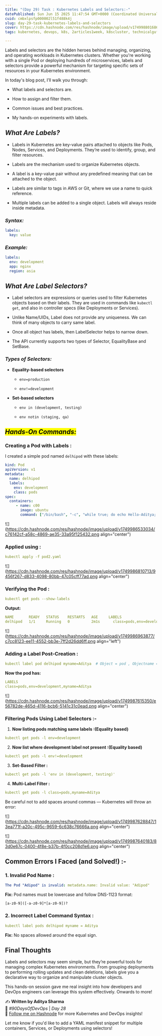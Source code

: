 ```yaml
---
title: "(Day 29) Task : Kubernetes Labels and Selectors:-"
datePublished: Sun Jun 15 2025 11:47:54 GMT+0000 (Coordinated Universal Time)
cuid: cmbxlpsfp000002l51f488k4j
slug: day-29-task-kubernetes-labels-and-selectors
cover: https://cdn.hashnode.com/res/hashnode/image/upload/v1749988016860/27786e7f-cd5a-4417-9b53-d9f6c7f2cdf2.png
tags: kubernetes, devops, k8s, 2articles1week, k8scluster, technicalguftgu, labels-and-selectors-kubernetes

---
```


Labels and selectors are the hidden heroes behind managing, organizing, and operating workloads in Kubernetes clusters. Whether you're working with a single Pod or deploying hundreds of microservices, labels and selectors provide a powerful mechanism for targeting specific sets of resources in your Kubernetes environment.

In today's blog post, I’ll walk you through:

* What labels and selectors are.
    
* How to assign and filter them.
    
* Common issues and best practices.
    
* My hands-on experiments with labels.
    

## ***What Are Labels?***

* Labels in Kubernetes are key-value pairs attached to objects like Pods, Nodes, Services, and Deployments. They’re used to identify, group, and filter resources.
    
* Labels are the mechanism used to organize Kubernetes objects.
    
* A label is a key-value pair without any predefined meaning that can be attached to the object.
    
* Labels are similar to tags in AWS or Git, where we use a name to quick reference.
    
* Multiple labels can be added to a single object. Labels will always reside inside metadata.
    

### ***Syntax:***

```yaml
labels:
  key: value
```

### ***Example:***

```yaml
labels:
  env: development
  app: nginx
  region: asia
```

## ***What Are Label Selectors?***

* Label selectors are expressions or queries used to filter Kubernetes objects based on their labels. They are used in commands like `kubectl get`, and also in controller specs (like Deployments or Services).
    
* Unlike Name/UIDs, Label does not provide any uniqueness. We can think of many objects to carry same label.
    
* Once all object has labels, then LabelSelector helps to narrow down.
    
* The API currently supports two types of Selector, EqualityBase and SetBase.
    

### ***Types of Selectors:***

* **Equality-based selectors**
    
    * `env=production`
        
    * `env!=development`
        
* **Set-based selectors**
    
    * `env in (development, testing)`
        
    * `env notin (staging, qa)`
        

## ***<mark>Hands-On Commands:</mark>***

### **Creating a Pod with Labels :**

I created a simple pod named `delhipod` with these labels:

```yaml
kind: Pod
apiVersion: v1
metadata:
  name: delhipod
  labels:
    env: development
    class: pods
spec:
  containers:
     - name: c00
       image: ubuntu
       command: ["/bin/bash", "-c", "while true; do echo Hello-Aditya; sleep 5 ; done"]
```

![](https://cdn.hashnode.com/res/hashnode/image/upload/v1749986533034/c76142cf-a58c-4869-ae35-33a95f125432.png align="center")

### **Applied using :**

```yaml
kubectl apply -f pod2.yaml
```

![](https://cdn.hashnode.com/res/hashnode/image/upload/v1749986810713/9456f267-d833-4098-80bb-47c05cff77ad.png align="center")

### **Verifying the Pod :**

```yaml
kubectl get pods --show-labels
```

**Output:**

```yaml
NAME       READY   STATUS    RESTARTS   AGE     LABELS
delhipod   1/1     Running   0          2m1s      class=pods,env=development
```

![](https://cdn.hashnode.com/res/hashnode/image/upload/v1749986963877/c7cc8123-ee11-4552-bb3e-7ff2d26dd6ff.png align="left")

### **Adding a Label Post-Creation :**

```yaml
kubectl label pod delhipod myname=Aditya  # Object = pod , Objectname = delhipod , myname=Aditya --> Key : Value
```

**Now the pod has:**

```yaml
LABELS
class=pods,env=development,myname=Aditya
```

![](https://cdn.hashnode.com/res/hashnode/image/upload/v1749987615350/e56782de-465d-4116-bcb6-5141c31c0ead.png align="center")

### Filtering Pods Using Label Selectors :-

1. **Now listing pods matching same labels :(Equality based)**
    

```yaml
kubectl get pods -l env=development
```

2. **Now list where development label not present :(Equality based)**
    

```yaml
kubectl get pods -l env!=development
```

3. **Set-Based Filter :**
    

```yaml
kubectl get pods -l 'env in (development, testing)'
```

4. **Multi-Label Filter :**
    

```yaml
kubectl get pods -l class=pods,myname=Aditya
```

Be careful not to add spaces around commas — Kubernetes will throw an error:

![](https://cdn.hashnode.com/res/hashnode/image/upload/v1749987628847/13ea771f-a20c-495c-9659-6c638c76666a.png align="center")

![](https://cdn.hashnode.com/res/hashnode/image/upload/v1749987640183/83d0e67c-0400-4f8e-b37b-4f0cc208d1e6.png align="center")

## Common Errors I Faced (and Solved!) :-

### 1\. **Invalid Pod Name :**

```yaml
The Pod "Adipod" is invalid: metadata.name: Invalid value: "Adipod"
```

**Fix:** Pod names must be lowercase and follow DNS-1123 format:

```plaintext
[a-z0-9]([-a-z0-9]*[a-z0-9])?
```

### 2\. **Incorrect Label Command Syntax :**

```yaml
kubectl label pods delhipod myname = Aditya  
```

**Fix:** No spaces allowed around the equal sign.

## Final Thoughts

Labels and selectors may seem simple, but they’re powerful tools for managing complex Kubernetes environments. From grouping deployments to performing rolling updates and clean deletions, labels give you a declarative way to organize and manipulate cluster objects.

This hands-on session gave me real insight into how developers and DevOps engineers can leverage this system effectively. Onwards to more!

✍️ **Written by Aditya Sharma**  
🎯 *#90DaysOfDevOps* | *Day 28*  
📍 [](https://hashnode.com/@brahmanaditya37)[Follow me on Hashnode](https://hashnode.com/@brahmanaditya37) for more Kubernetes and DevOps insights!

Let me know if you'd like to add a YAML manifest snippet for multiple containers, Services, or Deployments using selectors!